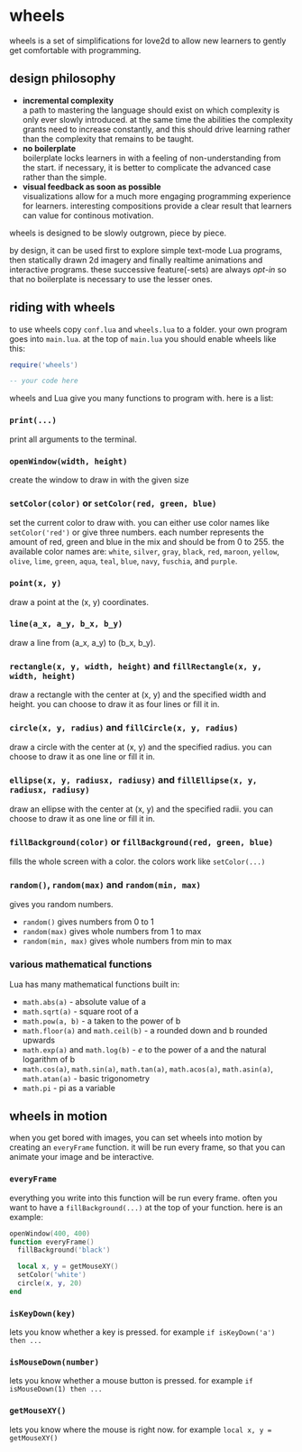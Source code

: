 wheels
======
wheels is a set of simplifications for love2d to allow new learners to gently get comfortable with
programming.

design philosophy
-----------------
- **incremental complexity**  
  a path to mastering the language should exist on which complexity is only ever slowly introduced.
  at the same time the abilities the complexity grants need to increase constantly, and this should
  drive learning rather than the complexity that remains to be taught.
- **no boilerplate**  
  boilerplate locks learners in with a feeling of non-understanding from the start.
  if necessary, it is better to complicate the advanced case rather than the simple.
- **visual feedback as soon as possible**  
  visualizations allow for a much more engaging programming experience for learners.
  interesting compositions provide a clear result that learners can value for continous motivation.

wheels is designed to be slowly outgrown, piece by piece.

by design, it can be used first to explore simple text-mode Lua programs, then statically drawn 2d
imagery and finally realtime animations and interactive programs.
these successive feature(-sets) are always *opt-in* so that no boilerplate is necessary to use the
lesser ones.

riding with wheels
------------------
to use wheels copy `conf.lua` and `wheels.lua` to a folder.
your own program goes into `main.lua`.
at the top of `main.lua` you should enable wheels like this:
```lua
require('wheels')

-- your code here
```

wheels and Lua give you many functions to program with. here is a list:

### `print(...)`
print all arguments to the terminal.

### `openWindow(width, height)`
create the window to draw in with the given size

### `setColor(color)` or `setColor(red, green, blue)`
set the current color to draw with.
you can either use color names like `setColor('red')` or give three numbers.
each number represents the amount of red, green and blue in the mix and should be from 0 to 255.
the available color names are: `white`, `silver`, `gray`, `black`, `red`, `maroon`, `yellow`,
`olive`, `lime`, `green`, `aqua`, `teal`, `blue`, `navy`, `fuschia`, and `purple`.

### `point(x, y)`
draw a point at the (x, y) coordinates.

### `line(a_x, a_y, b_x, b_y)`
draw a line from (a\_x, a\_y) to (b\_x, b\_y).

### `rectangle(x, y, width, height)` and `fillRectangle(x, y, width, height)`
draw a rectangle with the center at (x, y) and the specified width and height.
you can choose to draw it as four lines or fill it in.

### `circle(x, y, radius)` and `fillCircle(x, y, radius)`
draw a circle with the center at (x, y) and the specified radius.
you can choose to draw it as one line or fill it in.

### `ellipse(x, y, radiusx, radiusy)` and `fillEllipse(x, y, radiusx, radiusy)`
draw an ellipse with the center at (x, y) and the specified radii.
you can choose to draw it as one line or fill it in.

### `fillBackground(color)` or `fillBackground(red, green, blue)`
fills the whole screen with a color. the colors work like `setColor(...)`

### `random()`, `random(max)` and `random(min, max)`
gives you random numbers.
- `random()` gives numbers from 0 to 1
- `random(max)` gives whole numbers from 1 to max
- `random(min, max)` gives whole numbers from min to max

### various mathematical functions
Lua has many mathematical functions built in:
- `math.abs(a)` - absolute value of a
- `math.sqrt(a)` - square root of a
- `math.pow(a, b)` - a taken to the power of b
- `math.floor(a)` and `math.ceil(b)` - a rounded down and b rounded upwards
- `math.exp(a)` and `math.log(b)` - *e* to the power of a and the natural logarithm of b
- `math.cos(a)`, `math.sin(a)`, `math.tan(a)`, `math.acos(a)`, `math.asin(a)`, `math.atan(a)` - basic trigonometry
- `math.pi` - pi as a variable

wheels in motion
----------------
when you get bored with images, you can set wheels into motion by creating an `everyFrame` function.
it will be run every frame, so that you can animate your image and be interactive.

### `everyFrame`
everything you write into this function will be run every frame.
often you want to have  a `fillBackground(...)` at the top of your function.
here is an example:
```lua
openWindow(400, 400)
function everyFrame()
  fillBackground('black')

  local x, y = getMouseXY()
  setColor('white')
  circle(x, y, 20)
end
```

### `isKeyDown(key)`
lets you know whether a key is pressed.
for example `if isKeyDown('a') then ...`

### `isMouseDown(number)`
lets you know whether a mouse button is pressed.
for example `if isMouseDown(1) then ...`

### `getMouseXY()`
lets you know where the mouse is right now.
for example `local x, y = getMouseXY()`
